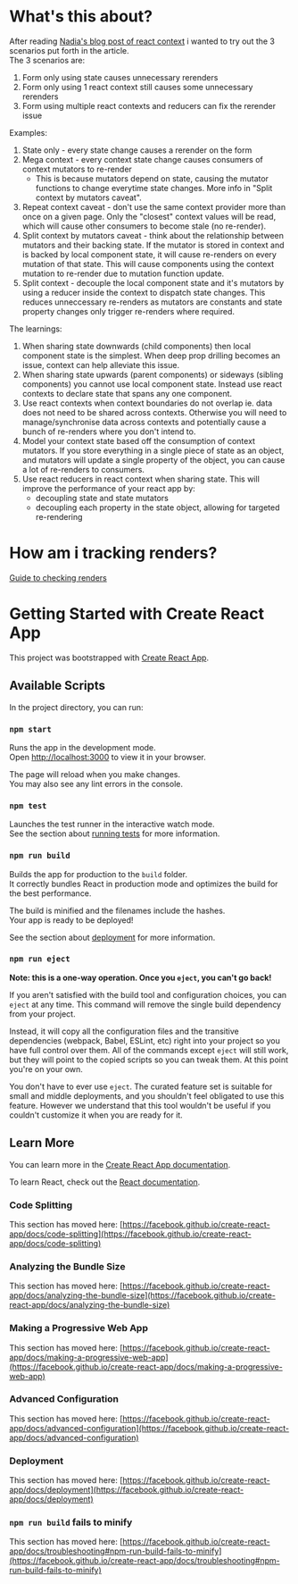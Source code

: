 # What's this about?
After reading [Nadia's blog post of react context](https://www.developerway.com/posts/how-to-write-performant-react-apps-with-context) i wanted to try out the 3 scenarios put forth in the article.\
The 3 scenarios are:
1. Form only using state causes unnecessary rerenders
2. Form only using 1 react context still causes some unnecessary rerenders
3. Form using multiple react contexts and reducers can fix the rerender issue

Examples:
1. State only - every state change causes a rerender on the form
2. Mega context - every context state change causes consumers of context mutators to re-render
    - This is because mutators depend on state, causing the mutator functions to change everytime state changes. More info in "Split context by mutators caveat".
3. Repeat context caveat - don't use the same context provider more than once on a given page. Only the "closest" context values will be read, which will cause other consumers to become stale (no re-render).
4. Split context by mutators caveat - think about the relationship between mutators and their backing state. If the mutator is stored in context and is backed by local component state, it will cause re-renders on every mutation of that state. This will cause components using the context mutation to re-render due to mutation function update.
5. Split context - decouple the local component state and it's mutators by using a reducer inside the context to dispatch state changes. This reduces unneccessary re-renders as mutators are constants and state property changes only trigger re-renders where required.

The learnings:
1. When sharing state downwards (child components) then local component state is the simplest. When deep prop drilling becomes an issue, context can help alleviate this issue.
2. When sharing state upwards (parent components) or sideways (sibling components) you cannot use local component state. Instead use react contexts to declare state that spans any one component.
3. Use react contexts when context boundaries do not overlap ie. data does not need to be shared across contexts. Otherwise you will need to manage/synchronise data across contexts and potentially cause a bunch of re-renders where you don't intend to.
4. Model your context state based off the consumption of context mutators. If you store everything in a single piece of state as an object, and mutators will update a single property of the object, you can cause a lot of re-renders to consumers.
5. Use react reducers in react context when sharing state. This will improve the performance of your react app by:
    - decoupling state and state mutators
    - decoupling each property in the state object, allowing for targeted re-rendering

# How am i tracking renders?
[Guide to checking renders](https://jsramblings.com/how-to-check-if-your-component-rerendered-and-why/)

# Getting Started with Create React App

This project was bootstrapped with [Create React App](https://github.com/facebook/create-react-app).

## Available Scripts

In the project directory, you can run:

### `npm start`

Runs the app in the development mode.\
Open [http://localhost:3000](http://localhost:3000) to view it in your browser.

The page will reload when you make changes.\
You may also see any lint errors in the console.

### `npm test`

Launches the test runner in the interactive watch mode.\
See the section about [running tests](https://facebook.github.io/create-react-app/docs/running-tests) for more information.

### `npm run build`

Builds the app for production to the `build` folder.\
It correctly bundles React in production mode and optimizes the build for the best performance.

The build is minified and the filenames include the hashes.\
Your app is ready to be deployed!

See the section about [deployment](https://facebook.github.io/create-react-app/docs/deployment) for more information.

### `npm run eject`

**Note: this is a one-way operation. Once you `eject`, you can't go back!**

If you aren't satisfied with the build tool and configuration choices, you can `eject` at any time. This command will remove the single build dependency from your project.

Instead, it will copy all the configuration files and the transitive dependencies (webpack, Babel, ESLint, etc) right into your project so you have full control over them. All of the commands except `eject` will still work, but they will point to the copied scripts so you can tweak them. At this point you're on your own.

You don't have to ever use `eject`. The curated feature set is suitable for small and middle deployments, and you shouldn't feel obligated to use this feature. However we understand that this tool wouldn't be useful if you couldn't customize it when you are ready for it.

## Learn More

You can learn more in the [Create React App documentation](https://facebook.github.io/create-react-app/docs/getting-started).

To learn React, check out the [React documentation](https://reactjs.org/).

### Code Splitting

This section has moved here: [https://facebook.github.io/create-react-app/docs/code-splitting](https://facebook.github.io/create-react-app/docs/code-splitting)

### Analyzing the Bundle Size

This section has moved here: [https://facebook.github.io/create-react-app/docs/analyzing-the-bundle-size](https://facebook.github.io/create-react-app/docs/analyzing-the-bundle-size)

### Making a Progressive Web App

This section has moved here: [https://facebook.github.io/create-react-app/docs/making-a-progressive-web-app](https://facebook.github.io/create-react-app/docs/making-a-progressive-web-app)

### Advanced Configuration

This section has moved here: [https://facebook.github.io/create-react-app/docs/advanced-configuration](https://facebook.github.io/create-react-app/docs/advanced-configuration)

### Deployment

This section has moved here: [https://facebook.github.io/create-react-app/docs/deployment](https://facebook.github.io/create-react-app/docs/deployment)

### `npm run build` fails to minify

This section has moved here: [https://facebook.github.io/create-react-app/docs/troubleshooting#npm-run-build-fails-to-minify](https://facebook.github.io/create-react-app/docs/troubleshooting#npm-run-build-fails-to-minify)
